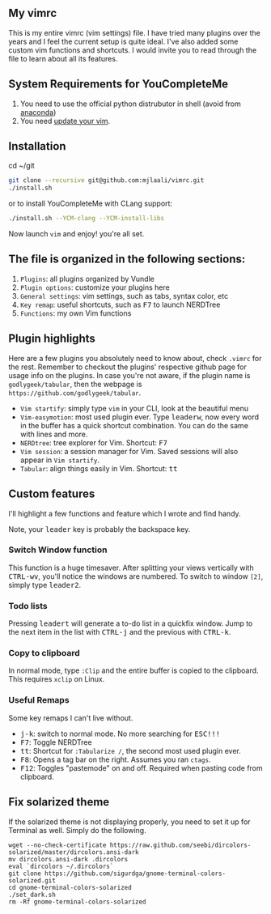 ## My vimrc
This is my entire vimrc (vim settings) file. I have tried many plugins over the years and I feel the current setup is quite ideal. I've also added some custom vim functions and shortcuts. I would invite you to read through the file to learn about all its features.

## System Requirements for YouCompleteMe
1. You need to use the official python distrubutor in shell (avoid from [anaconda](https://github.com/Valloric/YouCompleteMe/issues/1241))
2. You need [update your vim](https://github.com/Valloric/YouCompleteMe/wiki/Building-Vim-from-source).

## Installation
cd ~/git
``` bash
git clone --recursive git@github.com:mjlaali/vimrc.git
./install.sh
```
or to install YouCompleteMe with CLang support:
``` bash
./install.sh --YCM-clang --YCM-install-libs
```

Now launch `vim` and enjoy! you're all set.

## The file is organized in the following sections:
1. `Plugins`: all plugins organized by Vundle
2. `Plugin options`: customize your plugins here
3. `General settings`: vim settings, such as tabs, syntax color, etc
4. `Key remap`: useful shortcuts, such as <kbd>F7</kbd> to launch NERDTree
5. `Functions`: my own Vim functions

## Plugin highlights
Here are a few plugins you absolutely need to know about, check `.vimrc` for the rest. Remember to checkout the plugins' respective github page for usage info on the plugins. In case you're not aware, if the plugin name is `godlygeek/tabular`, then the webpage is `https://github.com/godlygeek/tabular`.

- `Vim startify`: simply type `vim` in your CLI, look at the beautiful menu
- `Vim-easymotion`: most used plugin ever. Type <kbd>leader</kbd><kbd>w</kbd>, now every word in the buffer has a quick shortcut combination. You can do the same with lines and more.
- `NERDtree`: tree explorer for Vim. Shortcut: <kbd>F7</kbd>
- `Vim session`: a session manager for Vim. Saved sessions will also appear in `Vim startify`.
- `Tabular`: align things easily in Vim. Shortcut: <kbd>t</kbd><kbd>t</kbd>

## Custom features
I'll highlight a few functions and feature which I wrote and find handy.

Note, your <kbd>leader</kbd> key is probably the backspace key.

### Switch Window function
This function is a huge timesaver. After splitting your views vertically with <kbd>CTRL-w</kbd><kbd>v</kbd>, you'll notice the windows are numbered. To switch to window `[2]`, simply type <kbd>leader</kbd><kbd>2</kbd>.


### Todo lists
Pressing <kbd>leader</kbd><kbd>t</kbd> will generate a to-do list in a quickfix window. Jump to the next item in the list with <kbd>CTRL-j</kbd> and the previous with <kbd>CTRL-k</kbd>.

### Copy to clipboard
In normal mode, type `:Clip` and the entire buffer is copied to the clipboard. This requires `xclip` on Linux.

### Useful Remaps
Some key remaps I can't live without.

- <kbd>j-k</kbd>: switch to normal mode. No more searching for <kbd>ESC</kdb>!!!
- <kbd>F7</kbd>: Toggle NERDTree
- <kbd>tt</kbd>: Shortcut for `:Tabularize /`, the second most used plugin ever.
- <kbd>F8</kbd>: Opens a tag bar on the right. Assumes you ran `ctags`.
- <kbd>F12</kbd>: Toggles "pastemode" on and off. Required when pasting code from clipboard.

## Fix solarized theme
If the solarized theme is not displaying properly, you need to set it up for Terminal as well. Simply do the following.

```
wget --no-check-certificate https://raw.github.com/seebi/dircolors-solarized/master/dircolors.ansi-dark
mv dircolors.ansi-dark .dircolors
eval `dircolors ~/.dircolors`
git clone https://github.com/sigurdga/gnome-terminal-colors-solarized.git
cd gnome-terminal-colors-solarized
./set_dark.sh
rm -Rf gnome-terminal-colors-solarized
```
